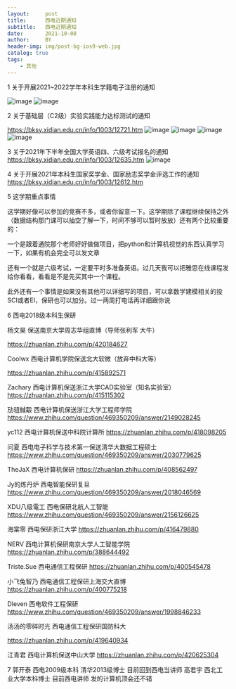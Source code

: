 ```yaml
---
layout:     post
title:      西电近期通知
subtitle:   西电近期通知
date:       2021-10-08
author:     BY
header-img: img/post-bg-ios9-web.jpg
catalog: true
tags:
    - 其他 
---
```

1 关于开展2021~2022学年本科生学籍电子注册的通知

![image](https://user-images.githubusercontent.com/24884878/136504174-9f48aabb-141b-4592-a860-3fc8f0106637.png)
![image](https://user-images.githubusercontent.com/24884878/136504195-25f21e63-ab25-4049-999d-6d51b531f6f3.png)

2 关于基础层（C2级）实验实践能力达标测试的通知

https://bksy.xidian.edu.cn/info/1003/12721.htm
![image](https://user-images.githubusercontent.com/24884878/136504230-708c1f2c-b691-4707-a216-ccd3de3e6cf9.png)
![image](https://user-images.githubusercontent.com/24884878/136504271-c896939c-bbf8-4090-bc88-699109afdbea.png)
![image](https://user-images.githubusercontent.com/24884878/136504296-d146a227-7b4c-4037-9841-6caa531e8bc8.png)
![image](https://user-images.githubusercontent.com/24884878/136504320-a58b7a0d-8dab-46b1-a34d-f1ec8142f9a8.png)


3  关于2021年下半年全国大学英语四、六级考试报名的通知
https://bksy.xidian.edu.cn/info/1003/12635.htm
![image](https://user-images.githubusercontent.com/24884878/136505081-b729e685-be8c-4e1f-9d16-3bde1176ba8c.png)

4 关于开展2021年本科生国家奖学金、国家励志奖学金评选工作的通知
https://bksy.xidian.edu.cn/info/1003/12612.htm

5 这学期重点事情 

这学期好像可以参加的竞赛不多，或者你留意一下。这学期除了课程继续保持之外（数据结构那门课可以抽空了解一下，时间不够可以暂时放放）还有两个比较重要的：

一个是跟着通院那个老师好好做做项目，把python和计算机视觉的东西认真学习一下，如果有机会完全可以发文章

还有一个就是六级考试，一定要平时多准备英语。过几天我可以把雅思在线课程发给你看看，看看是不是先买其中一个课程。

此外还有一个事情是如果没有其他可以详细写的项目，可以拿数学建模相关的投SCI或者EI，保研也可以加分。过一两周打电话再详细跟你说

6 西电2018级本科生保研

 杨文昊 保送南京大学周志华组直博（导师张利军 大牛）
 
https://zhuanlan.zhihu.com/p/420184627


Coolwx 西电计算机学院保送北大软微（放弃中科大等）

https://zhuanlan.zhihu.com/p/415892571


Zachary 西电计算机保送浙江大学CAD实验室（知名实验室）
https://zhuanlan.zhihu.com/p/415115302


劢驵馘觳 西电计算机保送浙江大学工程师学院
https://www.zhihu.com/question/469350209/answer/2149028245

yc112 西电计算机保送中科院计算所
https://zhuanlan.zhihu.com/p/418098205

问夏   西电电子科学与技术第一保送清华大数据工程硕士
https://www.zhihu.com/question/469350209/answer/2030779625


TheJaX 西电计算机保研
https://zhuanlan.zhihu.com/p/408562497


Jy的炼丹炉 西电智能保研复旦
https://www.zhihu.com/question/469350209/answer/2018046569


XDU八级電工 西电保研北航人工智能
https://www.zhihu.com/question/469350209/answer/2156126625

海棠零 西电保研浙江大学
https://zhuanlan.zhihu.com/p/416479880

NERV 西电计算机保研南京大学人工智能学院
https://zhuanlan.zhihu.com/p/388644492


Triste.Sue 西电通信工程保研
https://zhuanlan.zhihu.com/p/400545478

小飞兔智乃  西电通信工程保研上海交大直博
https://zhuanlan.zhihu.com/p/400775218


Dleven 西电软件工程保研
https://www.zhihu.com/question/469350209/answer/1998846233


汤汤的零碎时光  西电通信工程保研国防科大

https://zhuanlan.zhihu.com/p/419640934

江青君  西电计算机保送中山大学
https://zhuanlan.zhihu.com/p/420625304



7  郭开泰 西电2009级本科 清华2013级博士 目前回到西电当讲师 
  高君宇 西北工业大学本科博士 目前西电讲师 发的计算机顶会还不错 
